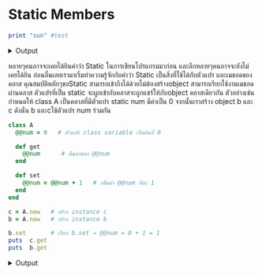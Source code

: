 # Static Members
```Ruby
print "sun" #test
```
<details>
  <summary>Output</summary>

  This text is hidden until you click the dropdown.  
  You can use **Markdown formatting** here too.

  - Bullet list
  - **Bold text**
  - `Inline code`

</details>

หลายๆคนอาจจะเคยได้ยินคำว่า Static ในการเขียนโปรแกรมมาก่อน และอีกหลายๆคนอาจจะยังไม่เคยได้ยิน ก่อนอื่นเลยเรามาเริ่มทำความรู้จักกับคำว่า Static  เป็นสิ่งที่ใช้ได้กับตัวแปร และเมธอดของคลาส คุณสมบัติหลักๆขอStatic สามารถเข้าถึงได้ด้วยไม่ต้องสร้างobject สามารถเรียกใช้งานเมธอดผ่านคลาส ตัวแปรที่เป็น static จะผูกเข้ากับคลาสจะถูกแชร์ให้กับobject คลาสเดียวกัน ตัวอย่างเช่น กำหนดให้ class A เป็นคลาสที่มีตัวแปร static num มีค่าเป็น 0  จากนั้นเราสร้าง object b และ c ดังนั่น  b และcใช้ตัวแปร num ร่วมกัน


```Ruby
class A
  @@num = 0   # ตัวแปร class variable เริ่มต้นที่ 0

  def get
    @@num      # คืนค่าของ @@num
  end

  def set
    @@num = @@num + 1   # เพิ่มค่า @@num ทีละ 1
  end
end

c = A.new   # สร้าง instance c
b = A.new   # สร้าง instance b

b.set       # เรียก b.set → @@num = 0 + 1 = 1
puts  c.get
puts  b.get
```
<details>
  <summary>Output</summary>
  1
  1

</details>